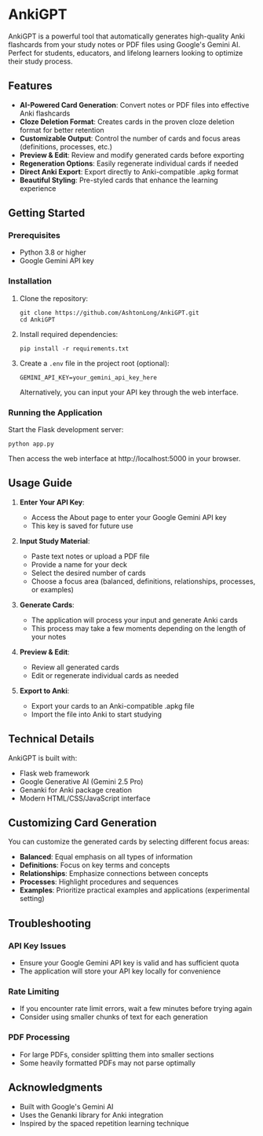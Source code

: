 # AnkiGPT

AnkiGPT is a powerful tool that automatically generates high-quality Anki flashcards from your study notes or PDF files using Google's Gemini AI. Perfect for students, educators, and lifelong learners looking to optimize their study process.

## Features

- **AI-Powered Card Generation**: Convert notes or PDF files into effective Anki flashcards
- **Cloze Deletion Format**: Creates cards in the proven cloze deletion format for better retention
- **Customizable Output**: Control the number of cards and focus areas (definitions, processes, etc.)
- **Preview & Edit**: Review and modify generated cards before exporting
- **Regeneration Options**: Easily regenerate individual cards if needed
- **Direct Anki Export**: Export directly to Anki-compatible .apkg format
- **Beautiful Styling**: Pre-styled cards that enhance the learning experience

## Getting Started

### Prerequisites

- Python 3.8 or higher
- Google Gemini API key

### Installation

1. Clone the repository:
   ```
   git clone https://github.com/AshtonLong/AnkiGPT.git
   cd AnkiGPT
   ```

2. Install required dependencies:
   ```
   pip install -r requirements.txt
   ```

3. Create a `.env` file in the project root (optional):
   ```
   GEMINI_API_KEY=your_gemini_api_key_here
   ```
   Alternatively, you can input your API key through the web interface.

### Running the Application

Start the Flask development server:
```
python app.py
```

Then access the web interface at http://localhost:5000 in your browser.

## Usage Guide

1. **Enter Your API Key**:
   - Access the About page to enter your Google Gemini API key
   - This key is saved for future use

2. **Input Study Material**:
   - Paste text notes or upload a PDF file
   - Provide a name for your deck
   - Select the desired number of cards
   - Choose a focus area (balanced, definitions, relationships, processes, or examples)

3. **Generate Cards**:
   - The application will process your input and generate Anki cards
   - This process may take a few moments depending on the length of your notes

4. **Preview & Edit**:
   - Review all generated cards
   - Edit or regenerate individual cards as needed

5. **Export to Anki**:
   - Export your cards to an Anki-compatible .apkg file
   - Import the file into Anki to start studying

## Technical Details

AnkiGPT is built with:
- Flask web framework
- Google Generative AI (Gemini 2.5 Pro)
- Genanki for Anki package creation
- Modern HTML/CSS/JavaScript interface

## Customizing Card Generation

You can customize the generated cards by selecting different focus areas:
- **Balanced**: Equal emphasis on all types of information
- **Definitions**: Focus on key terms and concepts
- **Relationships**: Emphasize connections between concepts
- **Processes**: Highlight procedures and sequences
- **Examples**: Prioritize practical examples and applications (experimental setting)

## Troubleshooting

### API Key Issues
- Ensure your Google Gemini API key is valid and has sufficient quota
- The application will store your API key locally for convenience

### Rate Limiting
- If you encounter rate limit errors, wait a few minutes before trying again
- Consider using smaller chunks of text for each generation

### PDF Processing
- For large PDFs, consider splitting them into smaller sections
- Some heavily formatted PDFs may not parse optimally

## Acknowledgments

- Built with Google's Gemini AI
- Uses the Genanki library for Anki integration
- Inspired by the spaced repetition learning technique

